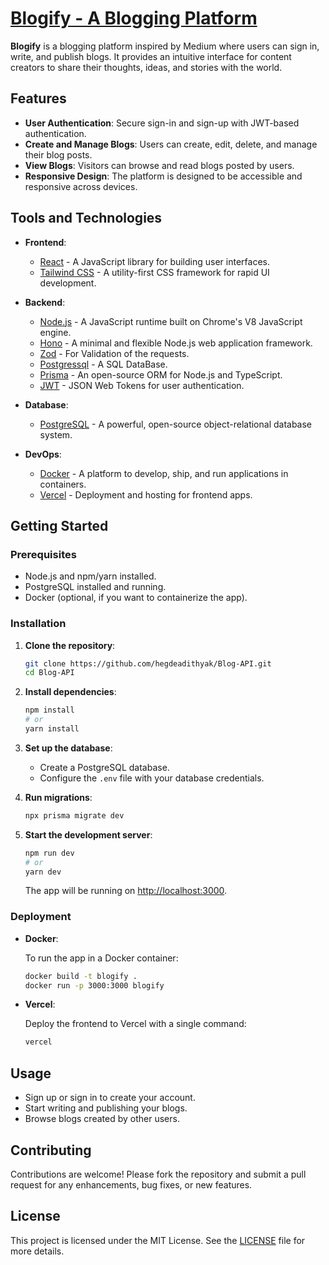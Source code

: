 # [Blogify - A Blogging Platform](https://blogify-two-pi.vercel.app/)

**Blogify** is a blogging platform inspired by Medium where users can sign in, write, and publish blogs. It provides an intuitive interface for content creators to share their thoughts, ideas, and stories with the world.

## Features

- **User Authentication**: Secure sign-in and sign-up with JWT-based authentication.
- **Create and Manage Blogs**: Users can create, edit, delete, and manage their blog posts.
- **View Blogs**: Visitors can browse and read blogs posted by users.
- **Responsive Design**: The platform is designed to be accessible and responsive across devices.

## Tools and Technologies

- **Frontend**: 
  - [React](https://reactjs.org/) - A JavaScript library for building user interfaces.
  - [Tailwind CSS](https://tailwindcss.com/) - A utility-first CSS framework for rapid UI development.

- **Backend**:
  - [Node.js](https://nodejs.org/) - A JavaScript runtime built on Chrome's V8 JavaScript engine.
  - [Hono](https://hono.com/) - A minimal and flexible Node.js web application framework.
  - [Zod](https://zod.com/) - For Validation of the requests.
  - [Postgressql](https://neon.com/) - A SQL DataBase.
  - [Prisma](https://www.prisma.io/) - An open-source ORM for Node.js and TypeScript.
  - [JWT](https://jwt.io/) - JSON Web Tokens for user authentication.
  
- **Database**:
  - [PostgreSQL](https://www.postgresql.org/) - A powerful, open-source object-relational database system.

- **DevOps**:
  - [Docker](https://www.docker.com/) - A platform to develop, ship, and run applications in containers.
  - [Vercel](https://vercel.com/) - Deployment and hosting for frontend apps.
  
## Getting Started

### Prerequisites

- Node.js and npm/yarn installed.
- PostgreSQL installed and running.
- Docker (optional, if you want to containerize the app).

### Installation

1. **Clone the repository**:

   ```bash
   git clone https://github.com/hegdeadithyak/Blog-API.git
   cd Blog-API
   ```

2. **Install dependencies**:

   ```bash
   npm install
   # or
   yarn install
   ```

3. **Set up the database**:

   - Create a PostgreSQL database.
   - Configure the `.env` file with your database credentials.

4. **Run migrations**:

   ```bash
   npx prisma migrate dev
   ```

5. **Start the development server**:

   ```bash
   npm run dev
   # or
   yarn dev
   ```

   The app will be running on [http://localhost:3000](http://localhost:3000).

### Deployment

- **Docker**:

  To run the app in a Docker container:

  ```bash
  docker build -t blogify .
  docker run -p 3000:3000 blogify
  ```

- **Vercel**:

  Deploy the frontend to Vercel with a single command:

  ```bash
  vercel
  ```

## Usage

- Sign up or sign in to create your account.
- Start writing and publishing your blogs.
- Browse blogs created by other users.

## Contributing

Contributions are welcome! Please fork the repository and submit a pull request for any enhancements, bug fixes, or new features.

## License

This project is licensed under the MIT License. See the [LICENSE](LICENSE) file for more details.

